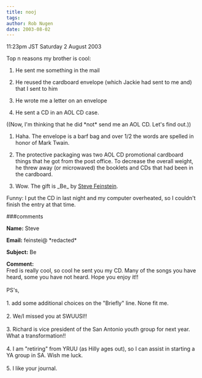 ```yaml
---
title: nooj
tags: 
author: Rob Nugen
date: 2003-08-02
---
```


<p class=date>11:23pm JST Saturday 2 August 2003</p>

<p>Top n reasons my brother is cool:</p>

<ol>
<li><p>He sent me something in the mail</p></li>

<li><p>He reused the cardboard envelope (which Jackie had sent to me
and) that I sent to him</p></li>

<li><p>He wrote me a letter on an envelope</p></li>

<li><p>He sent a CD in an AOL CD case.</p></li>
</ol>

<p>((Now, I'm thinking that he did *not* send me an AOL CD.  Let's find out.))</p>

<ol>
<li><p>Haha.   The envelope is a barf bag and over 1/2 the words are
spelled in honor of Mark Twain.</p></li>

<li><p>The protective packaging was two AOL CD promotional
cardboard things that he got from the post office.  To decrease the
overall weight, he threw away (or microwaved) the booklets and CDs
that had been in the cardboard.</p></li>

<li><p>Wow.  The gift is _Be_ by <a href="http://www.cdbaby.com/stevefeinstein/">Steve Feinstein</a>.</p></li>
</ol>

<p>Funny: I put the CD in last night and my computer overheated, so I
couldn't finish the entry at that time.</p>

###comments

<p><b>Name:</b> Steve 

<p><b>Email:</b> feinstei@ *redacted*

<p><b>Subject:</b> Be

<p><b>Comment:</b>
<br>Fred is really cool, so cool he sent you my CD.  Many of the songs you have heard, some you have not heard.  Hope you enjoy it!!  <br>
<br>
PS's, <br>
<br>
1.  add some additional choices on the "Briefly" line.  None fit me.<br>
<br>
2.  We/I missed you at SWUUSI!!<br>
<br>
3.  Richard is vice president of the San Antonio youth group for next year.  What a transformation!!<br>
<br>
4.  I am "retiring" from YRUU (as Hilly ages out), so I can assist in starting a YA group in SA.  Wish me luck.<br>
<br>
5.  I like your journal.

